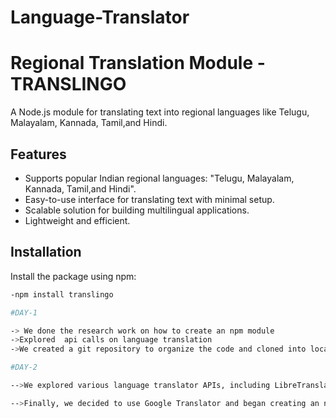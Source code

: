 # Language-Translator
# Regional Translation Module -TRANSLINGO

A Node.js module for translating text into regional languages like Telugu, Malayalam, Kannada, Tamil,and Hindi. 

## Features
- Supports popular Indian regional languages: "Telugu, Malayalam, Kannada, Tamil,and Hindi".
- Easy-to-use interface for translating text with minimal setup.
- Scalable solution for building multilingual applications.
- Lightweight and efficient.

## Installation

Install the package using npm:
```bash
-npm install translingo

#DAY-1

-> We done the research work on how to create an npm module 
->Explored  api calls on language translation
->We created a git repository to organize the code and cloned into local machines

#DAY-2

-->We explored various language translator APIs, including LibreTranslator, Microsoft Translator, DeepL, and Google Translator.

-->Finally, we decided to use Google Translator and began creating an npm module named "TRANSLINGO". The basic coding part has now been completed.
